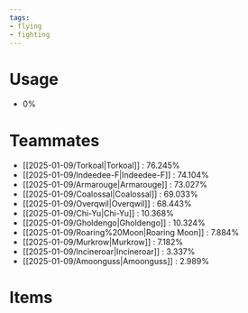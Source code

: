 ```yaml
---
tags:
- flying
- fighting
---
```

# Usage
- 0%
# Teammates
- [[2025-01-09/Torkoal|Torkoal]] : 76.245%
- [[2025-01-09/Indeedee-F|Indeedee-F]] : 74.104%
- [[2025-01-09/Armarouge|Armarouge]] : 73.027%
- [[2025-01-09/Coalossal|Coalossal]] : 69.033%
- [[2025-01-09/Overqwil|Overqwil]] : 68.443%
- [[2025-01-09/Chi-Yu|Chi-Yu]] : 10.368%
- [[2025-01-09/Gholdengo|Gholdengo]] : 10.324%
- [[2025-01-09/Roaring%20Moon|Roaring Moon]] : 7.884%
- [[2025-01-09/Murkrow|Murkrow]] : 7.182%
- [[2025-01-09/Incineroar|Incineroar]] : 3.337%
- [[2025-01-09/Amoonguss|Amoonguss]] : 2.989%
# Items